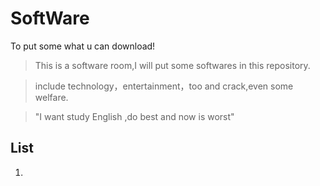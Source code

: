 # SoftWare
To put some what u can download!
>This is a software room,I will put some softwares in this repository.  

>include technology，entertainment，too and crack,even some welfare.

>"I want study English ,do best and now is worst"

## List
1.
